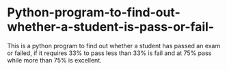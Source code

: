 # Python-program-to-find-out-whether-a-student-is-pass-or-fail-
This is a python program to find out whether a student has passed an exam or failed, if it requires 33% to pass less than 33% is fail and at 75% pass while more than 75% is excellent. 
